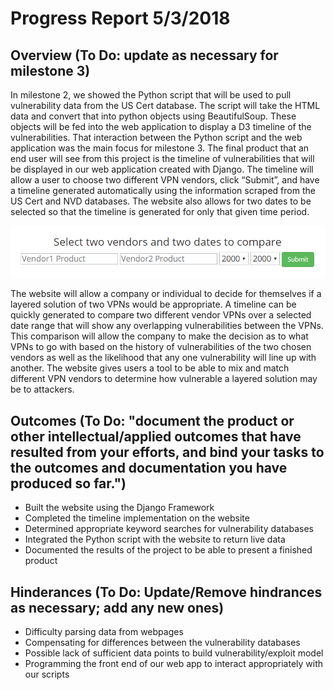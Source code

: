 # Progress Report 5/3/2018
## Overview (To Do: update as necessary for milestone 3)

In milestone 2, we showed the Python script that will be used to pull vulnerability data from the US Cert database. The script will take the HTML data and convert that into python objects using BeautifulSoup. These objects will be fed into the web application to display a D3 timeline of the vulnerabilities. That interaction between the Python script and the web application was the main focus for milestone 3.
The final product that an end user will see from this project is the timeline of vulnerabilities that will be displayed in our web application created with Django. The timeline will allow a user to choose two different VPN vendors, click “Submit”, and have a timeline generated automatically using the information scraped from the US Cert and NVD databases. The website also allows for two dates to be selected so that the timeline is generated for only that given time period.

![UML](https://github.com/MLHale/insure-layered-solutions/blob/master/GantCharts/webpage.png)
 
The website will allow a company or individual to decide for themselves if a layered solution of two VPNs would be appropriate. A timeline can be quickly generated to compare two different vendor VPNs over a selected date range that will show any overlapping vulnerabilities between the VPNs. This comparison will allow the company to make the decision as to what VPNs to go with based on the history of vulnerabilities of the two chosen vendors as well as the likelihood that any one vulnerability will line up with another. The website gives users a tool to be able to mix and match different VPN vendors to determine how vulnerable a layered solution may be to attackers.

## Outcomes (To Do: "document the product or other intellectual/applied outcomes that have resulted from your efforts, and bind your tasks to the outcomes and documentation you have produced so far.")

* Built the website using the Django Framework
* Completed the timeline implementation on the website
* Determined appropriate keyword searches for vulnerability databases
* Integrated the Python script with the website to return live data
* Documented the results of the project to be able to present a finished product



## Hinderances (To Do: Update/Remove hindrances as necessary; add any new ones)

* Difficulty parsing data from webpages
* Compensating for differences between the vulnerability databases
* Possible lack of sufficient data points to build vulnerability/exploit model
* Programming the front end of our web app to interact appropriately with our scripts

